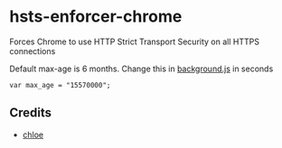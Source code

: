 # hsts-enforcer-chrome

Forces Chrome to use HTTP Strict Transport Security on all HTTPS connections

Default max-age is 6 months. Change this in [background.js](background.js) in seconds

```
var max_age = "15570000";
```

## Credits

- [chloe](https://keybase.io/dotchloe)
